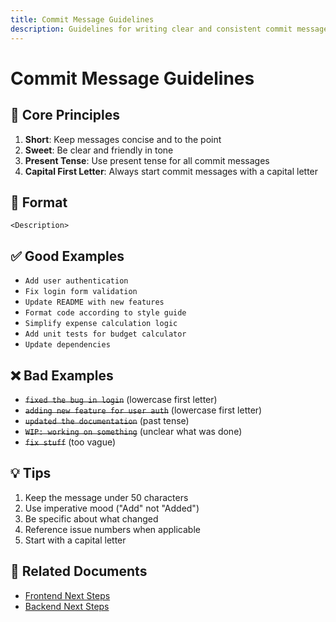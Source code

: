 ```yaml
---
title: Commit Message Guidelines
description: Guidelines for writing clear and consistent commit messages
---
```


# Commit Message Guidelines

## 🎯 Core Principles

1. **Short**: Keep messages concise and to the point
2. **Sweet**: Be clear and friendly in tone
3. **Present Tense**: Use present tense for all commit messages
4. **Capital First Letter**: Always start commit messages with a capital letter

## 📝 Format

```
<Description>
```

## ✅ Good Examples

- `Add user authentication`
- `Fix login form validation`
- `Update README with new features`
- `Format code according to style guide`
- `Simplify expense calculation logic`
- `Add unit tests for budget calculator`
- `Update dependencies`

## ❌ Bad Examples

- ~~`fixed the bug in login`~~ (lowercase first letter)
- ~~`adding new feature for user auth`~~ (lowercase first letter)
- ~~`updated the documentation`~~ (past tense)
- ~~`WIP: working on something`~~ (unclear what was done)
- ~~`fix stuff`~~ (too vague)

## 💡 Tips

1. Keep the message under 50 characters
2. Use imperative mood ("Add" not "Added")
3. Be specific about what changed
4. Reference issue numbers when applicable
5. Start with a capital letter

## 🔄 Related Documents

- [Frontend Next Steps](/development/frontend-next-steps)
- [Backend Next Steps](/development/backend-next-steps) 